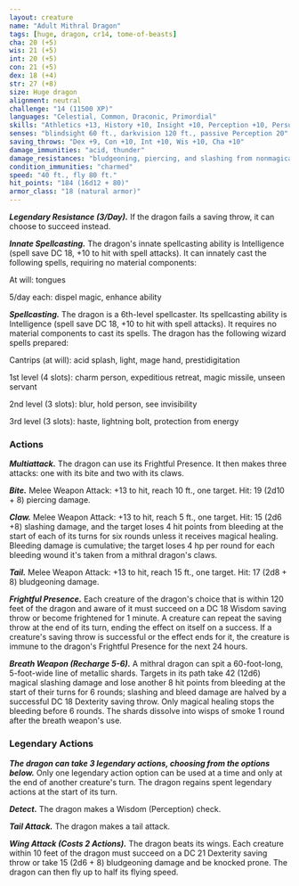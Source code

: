 ```yaml
---
layout: creature
name: "Adult Mithral Dragon"
tags: [huge, dragon, cr14, tome-of-beasts]
cha: 20 (+5)
wis: 21 (+5)
int: 20 (+5)
con: 21 (+5)
dex: 18 (+4)
str: 27 (+8)
size: Huge dragon
alignment: neutral
challenge: "14 (11500 XP)"
languages: "Celestial, Common, Draconic, Primordial"
skills: "Athletics +13, History +10, Insight +10, Perception +10, Persuasion +10"
senses: "blindsight 60 ft., darkvision 120 ft., passive Perception 20"
saving_throws: "Dex +9, Con +10, Int +10, Wis +10, Cha +10"
damage_immunities: "acid, thunder"
damage_resistances: "bludgeoning, piercing, and slashing from nonmagical weapons"
condition_immunities: "charmed"
speed: "40 ft., fly 80 ft."
hit_points: "184 (16d12 + 80)"
armor_class: "18 (natural armor)"
---
```


***Legendary Resistance (3/Day).*** If the dragon fails a saving throw, it can choose to succeed instead.

***Innate Spellcasting.*** The dragon's innate spellcasting ability is Intelligence (spell save DC 18, +10 to hit with spell attacks). It can innately cast the following spells, requiring no material components:

At will: tongues

5/day each: dispel magic, enhance ability

***Spellcasting.*** The dragon is a 6th-level spellcaster. Its spellcasting ability is Intelligence (spell save DC 18, +10 to hit with spell attacks). It requires no material components to cast its spells. The dragon has the following wizard spells prepared:

Cantrips (at will): acid splash, light, mage hand, prestidigitation

1st level (4 slots): charm person, expeditious retreat, magic missile, unseen servant

2nd level (3 slots): blur, hold person, see invisibility

3rd level (3 slots): haste, lightning bolt, protection from energy

### Actions

***Multiattack.*** The dragon can use its Frightful Presence. It then makes three attacks: one with its bite and two with its claws.

***Bite.*** Melee Weapon Attack: +13 to hit, reach 10 ft., one target. Hit: 19 (2d10 + 8) piercing damage.

***Claw.*** Melee Weapon Attack: +13 to hit, reach 5 ft., one target. Hit: 15 (2d6 +8) slashing damage, and the target loses 4 hit points from bleeding at the start of each of its turns for six rounds unless it receives magical healing. Bleeding damage is cumulative; the target loses 4 hp per round for each bleeding wound it's taken from a mithral dragon's claws.

***Tail.*** Melee Weapon Attack: +13 to hit, reach 15 ft., one target. Hit: 17 (2d8 + 8) bludgeoning damage.

***Frightful Presence.*** Each creature of the dragon's choice that is within 120 feet of the dragon and aware of it must succeed on a DC 18 Wisdom saving throw or become frightened for 1 minute. A creature can repeat the saving throw at the end of its turn, ending the effect on itself on a success. If a creature's saving throw is successful or the effect ends for it, the creature is immune to the dragon's Frightful Presence for the next 24 hours.

***Breath Weapon (Recharge 5-6).*** A mithral dragon can spit a 60-foot-long, 5-foot-wide line of metallic shards. Targets in its path take 42 (12d6) magical slashing damage and lose another 8 hit points from bleeding at the start of their turns for 6 rounds; slashing and bleed damage are halved by a successful DC 18 Dexterity saving throw. Only magical healing stops the bleeding before 6 rounds. The shards dissolve into wisps of smoke 1 round after the breath weapon's use.

### Legendary Actions

***The dragon can take 3 legendary actions, choosing from the options below.*** Only one legendary action option can be used at a time and only at the end of another creature's turn. The dragon regains spent legendary actions at the start of its turn.

***Detect.*** The dragon makes a Wisdom (Perception) check.

***Tail Attack.*** The dragon makes a tail attack.

***Wing Attack (Costs 2 Actions).*** The dragon beats its wings. Each creature within 10 feet of the dragon must succeed on a DC 21 Dexterity saving throw or take 15 (2d6 + 8) bludgeoning damage and be knocked prone. The dragon can then fly up to half its flying speed.

